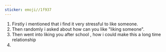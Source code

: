 ```yaml
---
sticker: emoji//1f937
---
```

1. Firstly i mentioned that i find it very stressful to like someone. 
2. Then randomly i asked about how can you like "liking someone".
3. Then went into liking you after school , how i could make this a long time relationship
4. 